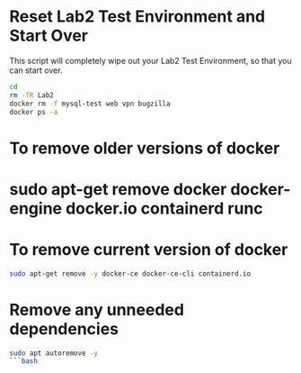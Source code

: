 # Reset Lab2 Test Environment and Start Over

This script will completely wipe out your Lab2 Test Environment, so that you can start over.

```bash
cd 
rm -fR Lab2
docker rm -f mysql-test web vpn bugzilla
docker ps -a
```

# To remove older versions of docker
# sudo apt-get remove docker docker-engine docker.io containerd runc

# To remove current version of docker
```bash
sudo apt-get remove -y docker-ce docker-ce-cli containerd.io
```

# Remove any unneeded dependencies
```bash
sudo apt autoremove -y
```bash